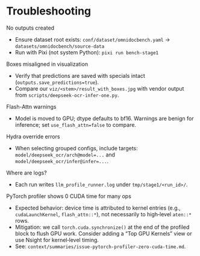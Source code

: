 # Troubleshooting

No outputs created
- Ensure dataset root exists: `conf/dataset/omnidocbench.yaml` → `datasets/omnidocbench/source-data`
- Run with Pixi (not system Python): `pixi run bench-stage1`

Boxes misaligned in visualization
- Verify that predictions are saved with specials intact (`outputs.save_predictions=true`).
- Compare our `viz/<stem>/result_with_boxes.jpg` with vendor output from `scripts/deepseek-ocr-infer-one.py`.

Flash-Attn warnings
- Model is moved to GPU; dtype defaults to bf16. Warnings are benign for inference; set `use_flash_attn=false` to compare.

Hydra override errors
- When selecting grouped configs, include targets: `model/deepseek_ocr/arch@model=...` and `model/deepseek_ocr/infer@infer=...`.

Where are logs?
- Each run writes `llm_profile_runner.log` under `tmp/stage1/<run_id>/`.

PyTorch profiler shows 0 CUDA time for many ops
- Expected behavior: device time is attributed to kernel entries (e.g., `cudaLaunchKernel`, `flash_attn::*`), not necessarily to high‑level `aten::*` rows.
- Mitigation: we call `torch.cuda.synchronize()` at the end of the profiled block to flush GPU work. Consider adding a “Top GPU Kernels” view or use Nsight for kernel‑level timing.
- See: `context/summaries/issue-pytorch-profiler-zero-cuda-time.md`.
